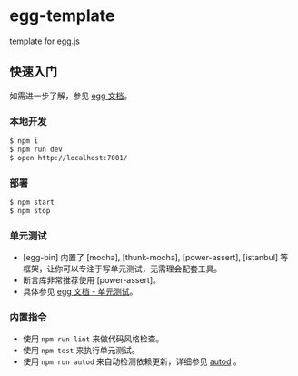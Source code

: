 # egg-template

template for egg.js

## 快速入门

<!-- 在此次添加使用文档 -->

如需进一步了解，参见 [egg 文档][egg]。

### 本地开发

```bash
$ npm i
$ npm run dev
$ open http://localhost:7001/
```

### 部署

```bash
$ npm start
$ npm stop
```

### 单元测试

- [egg-bin] 内置了 [mocha], [thunk-mocha], [power-assert], [istanbul] 等框架，让你可以专注于写单元测试，无需理会配套工具。
- 断言库非常推荐使用 [power-assert]。
- 具体参见 [egg 文档 - 单元测试](https://eggjs.org/zh-cn/core/unittest)。

### 内置指令

- 使用 `npm run lint` 来做代码风格检查。
- 使用 `npm test` 来执行单元测试。
- 使用 `npm run autod` 来自动检测依赖更新，详细参见 [autod](https://www.npmjs.com/package/autod) 。


[egg]: https://eggjs.org
